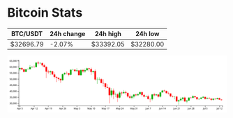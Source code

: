 # Bitcoin Stats

BTC/USDT|24h change|24h high|24h low|
|---|---|---|---|
|$32696.79|-2.07%|$33392.05|$32280.00|

<img src="./chart.svg">
